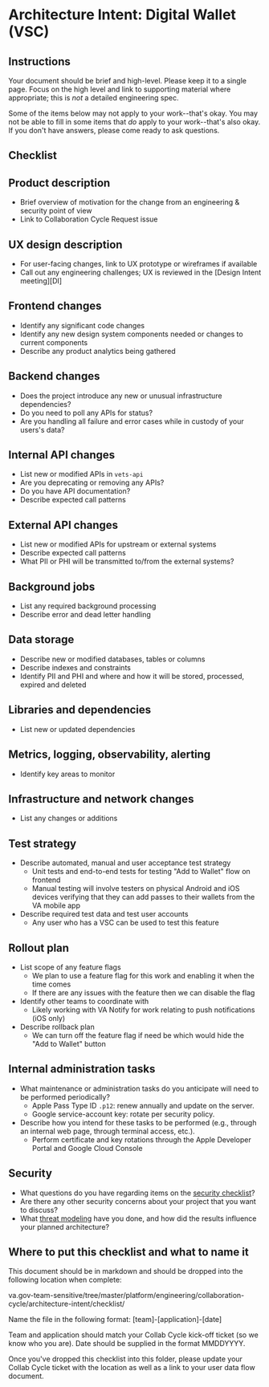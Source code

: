 # Architecture Intent: Digital Wallet (VSC)

## Instructions

Your document should be brief and high-level.  Please keep it to a single page.  Focus on the high level and link to supporting material where appropriate; this is _not_ a detailed engineering spec.

Some of the items below may not apply to your work--that's okay.  You may not be able to fill in some items that _do_ apply to your work--that's also okay.  If you don't have answers, please come ready to ask questions.

## Checklist

## Product description
- Brief overview of motivation for the change from an engineering & security point of view
- Link to Collaboration Cycle Request issue
    
## UX design description
- For user-facing changes, link to UX prototype or wireframes if available
- Call out any engineering challenges; UX is reviewed in the [Design Intent meeting][DI]
## Frontend changes
- Identify any significant code changes
- Identify any new design system components needed or changes to current components
- Describe any product analytics being gathered
## Backend changes
- Does the project introduce any new or unusual infrastructure dependencies?
- Do you need to poll any APIs for status?
- Are you handling all failure and error cases while in custody of your users's data?
## Internal API changes
- List new or modified APIs in `vets-api`
- Are you deprecating or removing any APIs?
- Do you have API documentation?
- Describe expected call patterns
## External API changes
- List new or modified APIs for upstream or external systems
- Describe expected call patterns
- What PII or PHI will be transmitted to/from the external systems?
## Background jobs
- List any required background processing
- Describe error and dead letter handling
## Data storage
- Describe new or modified databases, tables or columns
- Describe indexes and constraints
- Identify PII and PHI and where and how it will be stored, processed, expired and deleted
## Libraries and dependencies
- List new or updated dependencies
## Metrics, logging, observability, alerting
- Identify key areas to monitor
## Infrastructure and network changes
- List any changes or additions
## Test strategy
- Describe automated, manual and user acceptance test strategy
  - Unit tests and end-to-end tests for testing "Add to Wallet" flow on frontend
  - Manual testing will involve testers on physical Android and iOS devices verifying that they can add passes to their wallets from the VA mobile app
- Describe required test data and test user accounts
  - Any user who has a VSC can be used to test this feature
## Rollout plan
- List scope of any feature flags
  - We plan to use a feature flag for this work and enabling it when the time comes
  - If there are any issues with the feature then we can disable the flag
- Identify other teams to coordinate with
  - Likely working with VA Notify for work relating to push notifications (iOS only)
- Describe rollback plan
  - We can turn off the feature flag if need be which would hide the "Add to Wallet" button
## Internal administration tasks
- What maintenance or administration tasks do you anticipate will need to be performed periodically?
  - Apple Pass Type ID `.p12`: renew annually and update on the server.  
  - Google service-account key: rotate per security policy. 
- Describe how you intend for these tasks to be performed (e.g., through an internal web page, through terminal access, etc.).
  - Perform certificate and key rotations through the Apple Developer Portal and Google Cloud Console
## Security
- What questions do you have regarding items on the [security checklist](https://github.com/department-of-veterans-affairs/va.gov-team/blob/master/platform/engineering/collab-cycle/architecture-intent-meeting.md#security-checklist)?
- Are there any other security concerns about your project that you want to discuss?
- What [threat modeling](https://cheatsheetseries.owasp.org/cheatsheets/Threat_Modeling_Cheat_Sheet.html) have you done, and how did the results influence your planned architecture?

## Where to put this checklist and what to name it

This document should be in markdown and should be dropped into the following location when complete: 

va.gov-team-sensitive/tree/master/platform/engineering/collaboration-cycle/architecture-intent/checklist/

Name the file in the following format:
[team]-[application]-[date]

Team and application should match your Collab Cycle kick-off ticket (so we know who you are). Date should be supplied in the format MMDDYYYY.

Once you've dropped this checklist into this folder, please update your Collab Cycle ticket with the location as well as a link to your user data flow document.
